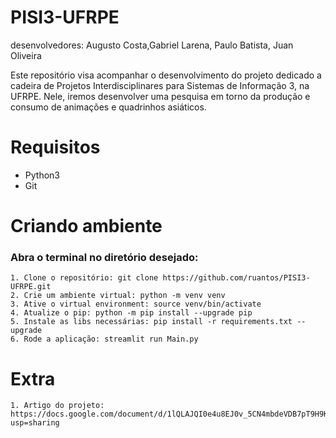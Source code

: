 # PISI3-UFRPE

desenvolvedores: Augusto Costa,Gabriel Larena, Paulo Batista, Juan Oliveira


Este repositório visa acompanhar o desenvolvimento do projeto dedicado a cadeira de Projetos Interdisciplinares para Sistemas de Informação 3, na UFRPE. Nele, iremos desenvolver uma pesquisa em torno da produção e consumo de animações e quadrinhos asiáticos.

# Requisitos
- Python3
- Git
# Criando ambiente

### Abra o terminal no diretório desejado:
    1. Clone o repositório: git clone https://github.com/ruantos/PISI3-UFRPE.git
    2. Crie um ambiente virtual: python -m venv venv
    3. Ative o virtual environment: source venv/bin/activate
    4. Atualize o pip: python -m pip install --upgrade pip
    5. Instale as libs necessárias: pip install -r requirements.txt --upgrade
    6. Rode a aplicação: streamlit run Main.py

# Extra 
    1. Artigo do projeto: https://docs.google.com/document/d/1lQLAJQI0e4u8EJ0v_5CN4mbdeVDB7pT9H9Krj8aW9wg/edit?usp=sharing